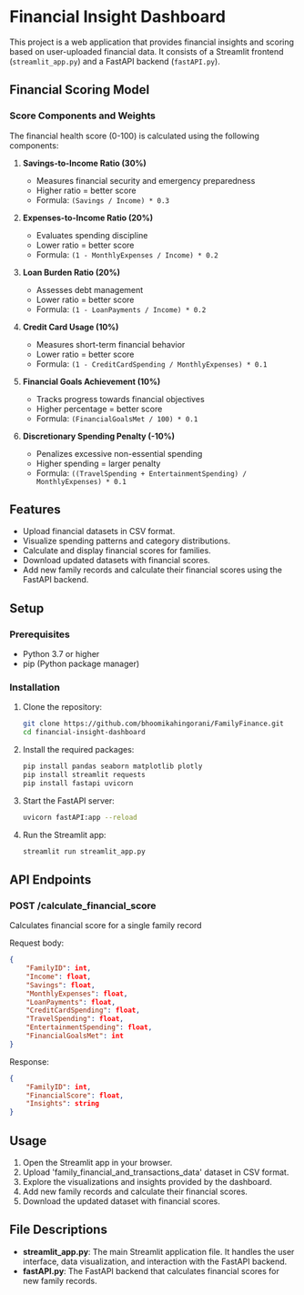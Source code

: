 # Financial Insight Dashboard

This project is a web application that provides financial insights and scoring based on user-uploaded financial data. It consists of a Streamlit frontend (`streamlit_app.py`) and a FastAPI backend (`fastAPI.py`).

## Financial Scoring Model

### Score Components and Weights

The financial health score (0-100) is calculated using the following components:

1. **Savings-to-Income Ratio (30%)**
   - Measures financial security and emergency preparedness
   - Higher ratio = better score
   - Formula: `(Savings / Income) * 0.3`

2. **Expenses-to-Income Ratio (20%)**
   - Evaluates spending discipline
   - Lower ratio = better score
   - Formula: `(1 - MonthlyExpenses / Income) * 0.2`

3. **Loan Burden Ratio (20%)**
   - Assesses debt management
   - Lower ratio = better score
   - Formula: `(1 - LoanPayments / Income) * 0.2`

4. **Credit Card Usage (10%)**
   - Measures short-term financial behavior
   - Lower ratio = better score
   - Formula: `(1 - CreditCardSpending / MonthlyExpenses) * 0.1`

5. **Financial Goals Achievement (10%)**
   - Tracks progress towards financial objectives
   - Higher percentage = better score
   - Formula: `(FinancialGoalsMet / 100) * 0.1`

6. **Discretionary Spending Penalty (-10%)**
   - Penalizes excessive non-essential spending
   - Higher spending = larger penalty
   - Formula: `((TravelSpending + EntertainmentSpending) / MonthlyExpenses) * 0.1`

## Features

- Upload financial datasets in CSV format.
- Visualize spending patterns and category distributions.
- Calculate and display financial scores for families.
- Download updated datasets with financial scores.
- Add new family records and calculate their financial scores using the FastAPI backend.

## Setup

### Prerequisites

- Python 3.7 or higher
- pip (Python package manager)

### Installation

1. Clone the repository:

   ```bash
   git clone https://github.com/bhoomikahingorani/FamilyFinance.git
   cd financial-insight-dashboard
   ```

2. Install the required packages:

   ```bash
   pip install pandas seaborn matplotlib plotly
   pip install streamlit requests
   pip install fastapi uvicorn

   ```

3. Start the FastAPI server:

   ```bash
   uvicorn fastAPI:app --reload
   ```

4. Run the Streamlit app:

   ```bash
   streamlit run streamlit_app.py
   ```
## API Endpoints

### POST /calculate_financial_score
Calculates financial score for a single family record

Request body:
```json
{
    "FamilyID": int,
    "Income": float,
    "Savings": float,
    "MonthlyExpenses": float,
    "LoanPayments": float,
    "CreditCardSpending": float,
    "TravelSpending": float,
    "EntertainmentSpending": float,
    "FinancialGoalsMet": int
}
```

Response:
```json
{
    "FamilyID": int,
    "FinancialScore": float,
    "Insights": string
}
```

## Usage

1. Open the Streamlit app in your browser.
2. Upload 'family_financial_and_transactions_data' dataset in CSV format.
3. Explore the visualizations and insights provided by the dashboard.
4. Add new family records and calculate their financial scores.
5. Download the updated dataset with financial scores.

## File Descriptions

- **streamlit_app.py**: The main Streamlit application file. It handles the user interface, data visualization, and interaction with the FastAPI backend.
- **fastAPI.py**: The FastAPI backend that calculates financial scores for new family records.
	
